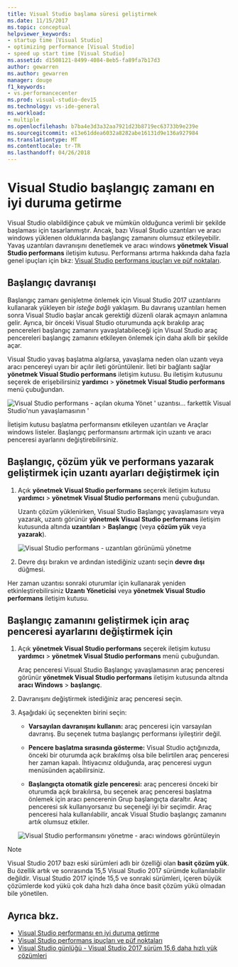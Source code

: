 ```yaml
---
title: Visual Studio başlama süresi geliştirmek
ms.date: 11/15/2017
ms.topic: conceptual
helpviewer_keywords:
- startup time [Visual Studio]
- optimizing performance [Visual Studio]
- speed up start time [Visual Studio]
ms.assetid: d1508121-8499-4084-8eb5-fa89fa7b17d3
author: gewarren
ms.author: gewarren
manager: douge
f1_keywords:
- vs.performancecenter
ms.prod: visual-studio-dev15
ms.technology: vs-ide-general
ms.workload:
- multiple
ms.openlocfilehash: b7ba4e3d3a32aa7921d23b8719ec63733b9e239e
ms.sourcegitcommit: e13e61ddea6032a8282abe16131d9e136a927984
ms.translationtype: MT
ms.contentlocale: tr-TR
ms.lasthandoff: 04/26/2018
---
```

# <a name="optimize-visual-studio-startup-time"></a>Visual Studio başlangıç zamanı en iyi duruma getirme

Visual Studio olabildiğince çabuk ve mümkün olduğunca verimli bir şekilde başlaması için tasarlanmıştır. Ancak, bazı Visual Studio uzantıları ve aracı windows yüklenen olduklarında başlangıç zamanını olumsuz etkileyebilir. Yavaş uzantıları davranışını denetlemek ve aracı windows **yönetmek Visual Studio performans** iletişim kutusu. Performansı artırma hakkında daha fazla genel ipuçları için bkz: [Visual Studio performans ipuçları ve püf noktaları](../ide/visual-studio-performance-tips-and-tricks.md).

## <a name="startup-behavior"></a>Başlangıç davranışı

Başlangıç zamanı genişletme önlemek için Visual Studio 2017 uzantılarını kullanarak yükleyen bir _isteğe bağlı_ yaklaşım. Bu davranış uzantıları hemen sonra Visual Studio başlar ancak gerektiği düzenli olarak açmayın anlamına gelir. Ayrıca, bir önceki Visual Studio oturumunda açık bırakılıp araç pencereleri başlangıç zamanını yavaşlatabileceği için Visual Studio araç pencereleri başlangıç zamanını etkileyen önlemek için daha akıllı bir şekilde açar.

Visual Studio yavaş başlatma algılarsa, yavaşlama neden olan uzantı veya aracı pencereyi uyarı bir açılır ileti görüntülenir. İleti bir bağlantı sağlar **yönetmek Visual Studio performans** iletişim kutusu. Bu iletişim kutusunu seçerek de erişebilirsiniz **yardımcı** > **yönetmek Visual Studio performans** menü çubuğundan.

![Visual Studio performans - açılan okuma Yönet ' uzantısı... farkettik Visual Studio'nun yavaşlamasının '](../ide/media/vside_perfdialog_popup.png)

İletişim kutusu başlatma performansını etkileyen uzantıları ve Araçlar windows listeler. Başlangıç performansını artırmak için uzantı ve aracı penceresi ayarlarını değiştirebilirsiniz.

## <a name="a-nameextensions-to-change-extension-settings-to-improve-startup-solution-load-and-typing-performance"></a><a name="extensions" />Başlangıç, çözüm yük ve performans yazarak geliştirmek için uzantı ayarları değiştirmek için

1. Açık **yönetmek Visual Studio performans** seçerek iletişim kutusu **yardımcı** > **yönetmek Visual Studio performans** menü çubuğundan.

    Uzantı çözüm yüklenirken, Visual Studio Başlangıç yavaşlamasını veya yazarak, uzantı görünür **yönetmek Visual Studio performans** iletişim kutusunda altında **uzantıları**  >   **Başlangıç** (veya **çözüm yük** veya **yazarak**).

    ![Visual Studio performans - uzantıları görünümü yönetme](../ide/media/vside_perfdialog_extensions.png)

2. Devre dışı bırakın ve ardından istediğiniz uzantı seçin **devre dışı** düğmesi.

Her zaman uzantısı sonraki oturumlar için kullanarak yeniden etkinleştirebilirsiniz **Uzantı Yöneticisi** veya **yönetmek Visual Studio performans** iletişim kutusu.

## <a name="a-nametool-windows-to-change-tool-window-settings-to-improve-startup-time"></a><a name="tool-windows" />Başlangıç zamanını geliştirmek için araç penceresi ayarlarını değiştirmek için

1. Açık **yönetmek Visual Studio performans** seçerek iletişim kutusu **yardımcı** > **yönetmek Visual Studio performans** menü çubuğundan.

    Araç penceresi Visual Studio Başlangıç yavaşlamasının araç penceresi görünür **yönetmek Visual Studio performans** iletişim kutusunda altında **aracı Windows** > **başlangıç**.

2. Davranışını değiştirmek istediğiniz araç penceresi seçin.

3. Aşağıdaki üç seçenekten birini seçin:

    - **Varsayılan davranışını kullanın:** araç penceresi için varsayılan davranış. Bu seçenek tutma başlangıç performansı iyileştirir değil.

    - **Pencere başlatma sırasında gösterme:** Visual Studio açtığınızda, önceki bir oturumda açık bırakılmış olsa bile belirtilen araç penceresi her zaman kapalı. İhtiyacınız olduğunda, araç penceresi uygun menüsünden açabilirsiniz.

    - **Başlangıçta otomatik gizle penceresi:** araç penceresi önceki bir oturumda açık bırakılırsa, bu seçenek araç penceresi başlatma önlemek için aracı pencerenin Grup başlangıçta daraltır. Araç penceresi sık kullanıyorsanız bu seçeneği iyi bir seçimdir. Araç penceresi hala kullanılabilir, ancak Visual Studio başlangıç zamanını artık olumsuz etkiler.

    ![Visual Studio performansını yönetme - aracı windows görüntüleyin](../ide/media/vside_perfdialog_toolwindows.png)

> [!NOTE]
> Visual Studio 2017 bazı eski sürümleri adlı bir özelliği olan **basit çözüm yük**. Bu özellik artık ve sonrasında 15,5 Visual Studio 2017 sürümde kullanılabilir değildir. Visual Studio 2017 içinde 15,5 ve sonraki sürümleri, içeren büyük çözümlerde kod yükü çok daha hızlı daha önce basit çözüm yükü olmadan bile yönetilen.

## <a name="see-also"></a>Ayrıca bkz.

- [Visual Studio performansı en iyi duruma getirme](../ide/optimize-visual-studio-performance.md)
- [Visual Studio performans ipuçları ve püf noktaları](../ide/visual-studio-performance-tips-and-tricks.md)
- [Visual Studio günlüğü - Visual Studio 2017 sürüm 15,6 daha hızlı yük çözümleri](https://blogs.msdn.microsoft.com/visualstudio/2018/04/04/load-solutions-faster-with-visual-studio-2017-version-15-6/)